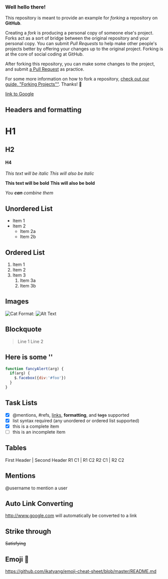 ### Well hello there!

This repository is meant to provide an example for *forking* a repository on **GitHub**.

Creating a *fork* is producing a personal copy of someone else's project. Forks act as a sort of bridge between the original repository and your personal copy. You can submit *Pull Requests* to help make other people's projects better by offering your changes up to the original project. Forking is at the core of social coding at GitHub.

After forking this repository, you can make some changes to the project, and submit [a Pull Request](https://github.com/octocat/Spoon-Knife/pulls) as practice.

For some more information on how to fork a repository, [check out our guide, "Forking Projects""](http://guides.github.com/overviews/forking/). Thanks! :sparkling_heart:

[link to Google](http://google.com)

## Headers and formatting

# H1
## H2
#### H4

*This text will be italic*
_This will also be italic_

**This text will be bold**
__This will also be bold__

_You **can** combine them_

## Unordered List
* Item 1
* Item 2
  * Item 2a
  * Item 2b
  
## Ordered List  
1. Item 1
1. Item 2
1. Item 3
   1. Item 3a
   1. Item 3b

## Images
![Cat](https://www.catster.com/wp-content/uploads/2017/08/A-fluffy-cat-looking-funny-surprised-or-concerned.jpg)
Format: ![Alt Text](url)

## Blockquote
> Line 1
> Line 2

## Here is some '<inline code>'


```javascript
function fancyAlert(arg) {
  if(arg) {
    $.facebox({div:'#foo'})
  }
}
```

## Task Lists
- [x] @mentions, #refs, [links](), **formatting**, and <del>tags</del> supported
- [x] list syntax required (any unordered or ordered list supported)
- [x] this is a complete item
- [ ] this is an incomplete item

## Tables
First Header | Second Header
R1 C1 | R1 C2
R2 C1 | R2 C2

## Mentions 
@username to mention a user

## Auto Link Converting
http://www.google.com will automatically be converted to a link

## Strike through
~~Satisfying~~

## Emoji :beers:
https://github.com/ikatyang/emoji-cheat-sheet/blob/master/README.md
